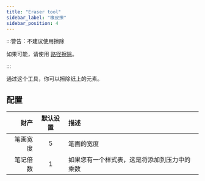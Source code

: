 ```yaml
---
title: "Eraser tool"
sidebar_label: "橡皮擦"
sidebar_position: 4
---
```



:::警告：不建议使用擦除

如果可能，请使用 [路径擦除](path_eraser)。

:::

通过这个工具，你可以擦除纸上的元素。

## 配置

|   财产 | 默认设置 | 描述                     |
| ----:|:----:|:---------------------- |
| 笔画宽度 |  5   | 笔画的宽度                  |
| 笔记倍数 |  1   | 如果您有一个样式表，这是将添加到压力中的乘数 |
